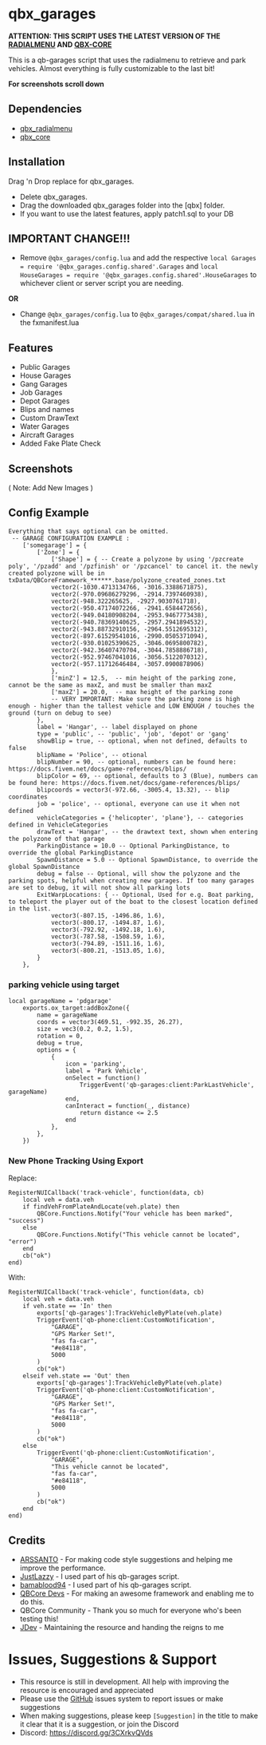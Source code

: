 # qbx_garages


**ATTENTION: THIS SCRIPT USES THE LATEST VERSION OF THE [RADIALMENU](https://github.com/Qbox-project/qbx_radialmenu) AND [QBX-CORE](https://github.com/Qbox-project/qbx_core)**

This is a qb-garages script that uses the radialmenu to retrieve and park vehicles.
Almost everything is fully customizable to the last bit!

**For screenshots scroll down**

## Dependencies
 - [qbx_radialmenu](https://github.com/Qbox-project/qbx_radialmenu)
 - [qbx_core](https://github.com/Qbox-project/qbx_core)

## Installation

Drag 'n Drop replace for qbx_garages.

- Delete qbx_garages.
- Drag the downloaded qbx_garages folder into the [qbx] folder.
- If you want to use the latest features, apply patch1.sql to your DB

## IMPORTANT CHANGE!!!

- Remove `@qbx_garages/config.lua` and add the respective `local Garages = require '@qbx_garages.config.shared'.Garages` and `local HouseGarages = require '@qbx_garages.config.shared'.HouseGarages` to whichever client or server script you are needing.

**OR**

- Change `@qbx_garages/config.lua` to `@qbx_garages/compat/shared.lua` in the fxmanifest.lua

## Features

* Public Garages
* House Garages
* Gang Garages
* Job Garages
* Depot Garages
* Blips and names
* Custom DrawText
* Water Garages
* Aircraft Garages
* Added Fake Plate Check

## Screenshots

( Note: Add New Images )

## Config Example

```
Everything that says optional can be omitted.
 -- GARAGE CONFIGURATION EXAMPLE :
    ['somegarage'] = {
        ['Zone'] = {
            ['Shape'] = { -- Create a polyzone by using '/pzcreate poly', '/pzadd' and '/pzfinish' or '/pzcancel' to cancel it. the newly created polyzone will be in txData/QBCoreFramework_******.base/polyzone_created_zones.txt
            vector2(-1030.4713134766, -3016.3388671875),
            vector2(-970.09686279296, -2914.7397460938),
            vector2(-948.322265625, -2927.9030761718),
            vector2(-950.47174072266, -2941.6584472656),
            vector2(-949.04180908204, -2953.9467773438),
            vector2(-940.78369140625, -2957.2941894532),
            vector2(-943.88732910156, -2964.5512695312),
            vector2(-897.61529541016, -2990.0505371094),
            vector2(-930.01025390625, -3046.0695800782),
            vector2(-942.36407470704, -3044.7858886718),
            vector2(-952.97467041016, -3056.5122070312),
            vector2(-957.11712646484, -3057.0900878906)
            },
            ['minZ'] = 12.5,  -- min height of the parking zone, cannot be the same as maxZ, and must be smaller than maxZ
            ['maxZ'] = 20.0,  -- max height of the parking zone
            -- VERY IMPORTANT: Make sure the parking zone is high enough - higher than the tallest vehicle and LOW ENOUGH / touches the ground (turn on debug to see)
        },
        label = 'Hangar', -- label displayed on phone
        type = 'public', -- 'public', 'job', 'depot' or 'gang'
        showBlip = true, -- optional, when not defined, defaults to false
        blipName = 'Police', -- otional
        blipNumber = 90, -- optional, numbers can be found here: https://docs.fivem.net/docs/game-references/blips/
        blipColor = 69, -- optional, defaults to 3 (Blue), numbers can be found here: https://docs.fivem.net/docs/game-references/blips/
        blipcoords = vector3(-972.66, -3005.4, 13.32), -- blip coordinates
        job = 'police', -- optional, everyone can use it when not defined
        vehicleCategories = {'helicopter', 'plane'}, -- categories defined in VehicleCategories
        drawText = 'Hangar', -- the drawtext text, shown when entering the polyzone of that garage
        ParkingDistance = 10.0 -- Optional ParkingDistance, to override the global ParkingDistance
        SpawnDistance = 5.0 -- Optional SpawnDistance, to override the global SpawnDistance
        debug = false -- Optional, will show the polyzone and the parking spots, helpful when creating new garages. If too many garages are set to debug, it will not show all parking lots
        ExitWarpLocations: { -- Optional, Used for e.g. Boat parking, to teleport the player out of the boat to the closest location defined in the list. 
            vector3(-807.15, -1496.86, 1.6),
            vector3(-800.17, -1494.87, 1.6),
            vector3(-792.92, -1492.18, 1.6),
            vector3(-787.58, -1508.59, 1.6),
            vector3(-794.89, -1511.16, 1.6),
            vector3(-800.21, -1513.05, 1.6),
        } 
    },
```

### parking vehicle using target
```
local garageName = 'pdgarage'
    exports.ox_target:addBoxZone({
        name = garageName
        coords = vector3(469.51, -992.35, 26.27),
        size = vec3(0.2, 0.2, 1.5),
        rotation = 0,
        debug = true,
        options = {
            {
                icon = 'parking',
                label = 'Park Vehicle',
                onSelect = function()
                    TriggerEvent('qb-garages:client:ParkLastVehicle', garageName)
                end,
                canInteract = function(_, distance)
                    return distance <= 2.5
                end
            },
        },
    })
```

### New Phone Tracking Using Export
Replace:

```
RegisterNUICallback('track-vehicle', function(data, cb)
    local veh = data.veh
    if findVehFromPlateAndLocate(veh.plate) then
        QBCore.Functions.Notify("Your vehicle has been marked", "success")
    else
        QBCore.Functions.Notify("This vehicle cannot be located", "error")
    end
    cb("ok")
end)
```

With:

```
RegisterNUICallback('track-vehicle', function(data, cb)
    local veh = data.veh
    if veh.state == 'In' then
        exports['qb-garages']:TrackVehicleByPlate(veh.plate)
        TriggerEvent('qb-phone:client:CustomNotification',
            "GARAGE",
            "GPS Marker Set!",
            "fas fa-car",
            "#e84118",
            5000
        )
        cb("ok")
    elseif veh.state == 'Out' then
        exports['qb-garages']:TrackVehicleByPlate(veh.plate)
        TriggerEvent('qb-phone:client:CustomNotification',
            "GARAGE",
            "GPS Marker Set!",
            "fas fa-car",
            "#e84118",
            5000
        )
        cb("ok")
    else
        TriggerEvent('qb-phone:client:CustomNotification',
            "GARAGE",
            "This vehicle cannot be located",
            "fas fa-car",
            "#e84118",
            5000
        )
        cb("ok")
    end
end)
```

## Credits

* [ARSSANTO](https://github.com/ARSSANTO) - For making code style suggestions and helping me improve the performance.
* [JustLazzy](https://github.com/JustLazzy) - I used part of his qb-garages script.
* [bamablood94](https://github.com/bamablood94) - I used part of his qb-garages script.
* [QBCore Devs](https://github.com/qbcore-framework/) - For making an awesome framework and enabling me to do this.
* QBCore Community - Thank you so much for everyone who's been testing this!
* [JDev](https://github.com/JonasDev17) - Maintaining the resource and handing the reigns to me

# Issues, Suggestions & Support
* This resource is still in development. All help with improving the resource is encouraged and appreciated
* Please use the [GitHub](https://github.com/xViperAG) issues system to report issues or make suggestions
* When making suggestions, please keep `[Suggestion]` in the title to make it clear that it is a suggestion, or join the Discord
* Discord: https://discord.gg/3CXrkvQVds